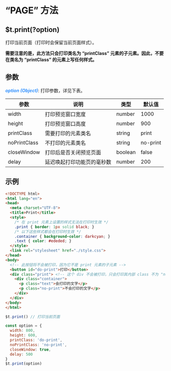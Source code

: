 # “PAGE” 方法

## $t.print(?option)

打印当前页面（打印时会保留当前页面样式）。

**需要注意的是，此方法只会打印类名为 “printClass” 元素的子元素。因此，不要在类名为 “printClass” 的元素上写任何样式。**

## 参数

<i style="color: #3492ff;font-weight: 700;">option (Object)</i>: 打印参数，详见下表。

| 参数         | 说明                       | 类型    | 默认值   |
| ------------ | -------------------------- | ------- | -------- |
| width        | 打印预览窗口宽度           | number  | 1000     |
| height       | 打印预览窗口高度           | number  | 900      |
| printClass   | 需要打印的元素类名         | string  | print    |
| noPrintClass | 不打印的元素类名           | string  | no-print |
| closeWindow  | 打印后是否关闭预览页面     | boolean | false    |
| delay        | 延迟唤起打印功能页的毫秒数 | number  | 200      |

## 示例

```HTML
<!DOCTYPE html>
<html lang="en">
<head>
  <meta charset="UTF-8">
  <title>Print</title>
  <style>
    /* 在 print 元素上设置的样式无法在打印时生效 */
    .print { border: 1px solid black; }
    /* 以下这些样式都会在打印时生效 */
    .container { background-color: darkcyan; }
    .text { color: #ededed; }
  </style>
  <link rel="stylesheet" href="./style.css">
</head>
<body>
  <!-- 此按钮将不会被打印，因为它不是 print 元素的子元素 -->
  <button id="do-print">打印</button>
  <div class="print"> <!-- 这个 div 不会被打印，只会打印其内部 class 不为 "no-print" 的子元素 -->
    <div class="container">
      <p class="text">会打印的文字</p>
      <p class="no-print">不会打印的文字</p>
    </div>
  </div>
</body>
</html>
```

```javascript
$t.print() // 打印当前页面

const option = {
  width: 800,
  height: 600,
  printClass: 'do-print',
  noPrintClass: 'no-print',
  closeWindow: true,
  delay: 500
}
$t.print(option)
```
